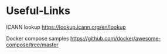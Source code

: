 # Useful-Links

ICANN lookup
https://lookup.icann.org/en/lookup

Docker compose samples
https://github.com/docker/awesome-compose/tree/master
